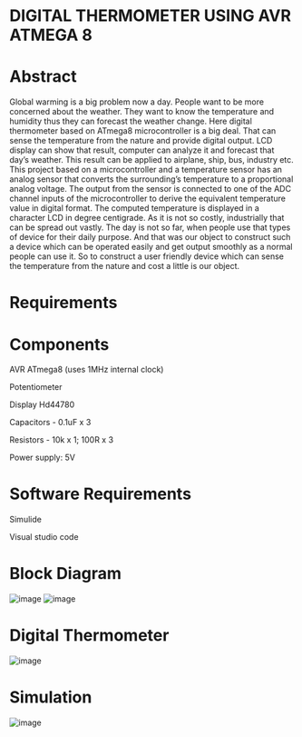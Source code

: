 # DIGITAL THERMOMETER USING AVR ATMEGA 8

# Abstract
Global warming is a big problem now a day. People want to be more concerned about the weather. They want to know the temperature and humidity thus they can forecast the weather change. Here digital thermometer based on ATmega8 microcontroller is a big deal. That can sense the temperature from the nature and provide digital output. LCD display can show that result, computer can analyze it and forecast that day’s weather. This result can be applied to airplane, ship, bus, industry etc. This project based on a microcontroller and a temperature sensor has an analog sensor that converts the surrounding’s temperature to a proportional analog voltage. The output from the sensor is connected to one of the ADC channel inputs of the microcontroller to derive the equivalent temperature value in digital format. The computed temperature is displayed in a character LCD in degree centigrade. As it is not so costly, industrially that can be spread out vastly. The day is not so far, when people use that types of device for their daily purpose. And that was our object to construct such a device which can be operated easily and get output smoothly as a normal people can use it. So to construct a user friendly device which can sense the temperature from the nature and cost a little is our object.

# Requirements

# Components
AVR ATmega8 (uses 1MHz internal clock)

Potentiometer

Display Hd44780

Capacitors - 0.1uF x 3

Resistors - 10k x 1; 100R x 3

Power supply: 5V

# Software Requirements
Simulide

Visual studio code

# Block Diagram
![image](https://user-images.githubusercontent.com/101495481/164688243-f3ca2d1b-d231-4724-8f6a-f5e61c2339a1.png)
![image](https://user-images.githubusercontent.com/101495481/164692498-e74cdb07-19bd-40dc-a8b8-b42252a80b83.png)


# Digital Thermometer
![image](https://user-images.githubusercontent.com/101495481/164689035-0725c183-9771-4e9d-bb13-07762abe319d.png)

# Simulation
![image](https://user-images.githubusercontent.com/101495481/164690420-be13b49b-291b-41e6-a737-bc0ad40d3e47.png)


